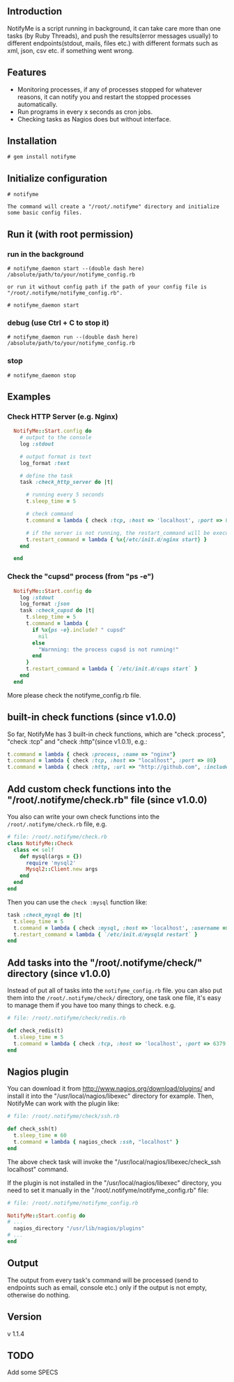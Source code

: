 ## Introduction

NotifyMe is a script running in background, it can take care more than one tasks (by Ruby Threads), and push the results(error messages usually) to different endpoints(stdout, mails, files etc.) with different formats such as xml, json, csv etc. if something went wrong. 

## Features

* Monitoring processes, if any of processes stopped for whatever reasons, it can notify you and restart the stopped processes automatically.
* Run programs in every x seconds as cron jobs.
* Checking tasks as Nagios does but without interface.

## Installation

    # gem install notifyme

## Initialize configuration

    # notifyme

    The command will create a "/root/.notifyme" directory and initialize some basic config files.

## Run it (with root permission)

### run in the background

    # notifyme_daemon start --(double dash here) /absolute/path/to/your/notifyme_config.rb

    or run it without config path if the path of your config file is "/root/.notifyme/notifyme_config.rb".

    # notifyme_daemon start

### debug (use Ctrl + C to stop it)

    # notifyme_daemon run --(double dash here) /absolute/path/to/your/notifyme_config.rb

### stop

    # notifyme_daemon stop

## Examples

### Check HTTP Server (e.g. Nginx)

```ruby
  NotifyMe::Start.config do
    # output to the console
    log :stdout

    # output format is text
    log_format :text

    # define the task 
    task :check_http_server do |t| 

      # running every 5 seconds
      t.sleep_time = 5 

      # check command
      t.command = lambda { check :tcp, :host => 'localhost', :port => 80 }

      # if the server is not running, the restart_command will be executed
      t.restart_command = lambda { %x{/etc/init.d/nginx start} }
    end 

  end
```

### Check the "cupsd" process (from "ps -e")

```ruby
  NotifyMe::Start.config do
    log :stdout
    log_format :json 
    task :check_cupsd do |t| 
      t.sleep_time = 5 
      t.command = lambda {
        if %x{ps -e}.include? " cupsd"
          nil 
        else
          "Warnning: the process cupsd is not running!"
        end 
      }   
      t.restart_command = lambda { `/etc/init.d/cups start` }   
    end 
  end
```

More please check the notifyme_config.rb file.

## built-in check functions (since v1.0.0)

So far, NotifyMe has 3 built-in check functions, which are "check :process", "check :tcp" and "check :http"(since v1.0.1), e.g.:

```ruby
t.command = lambda { check :process, :name => "nginx"}
t.command = lambda { check :tcp, :host => "localhost", :port => 80}
t.command = lambda { check :http, :url => "http://github.com", :include => 'Social Coding'}
```

## Add custom check functions into the "/root/.notifyme/check.rb" file (since v1.0.0)

You also can write your own check functions into the `/root/.notifyme/check.rb` file, e.g.

```ruby
# file: /root/.notifyme/check.rb
class NotifyMe::Check
  class << self
    def mysql(args = {}) 
      require 'mysql2'
      Mysql2::Client.new args 
    end 
  end 
end
```

Then you can use the `check :mysql` function like:

```ruby
task :check_mysql do |t|
  t.sleep_time = 5
  t.command = lambda { check :mysql, :host => 'localhost', :username => 'root', :password => 'pa$$' }
  t.restart_command = lambda { `/etc/init.d/mysqld restart` }
end
```

## Add tasks into the "/root/.notifyme/check/" directory (since v1.0.0)

Instead of put all of tasks into the `notifyme_config.rb` file. you can also put them into the `/root/.notifyme/check/` directory, one task one file, it's easy to manage them if you have too many things to check.
e.g.

```ruby
# file: /root/.notifyme/check/redis.rb

def check_redis(t)
  t.sleep_time = 5
  t.command = lambda { check :tcp, :host => 'localhost', :port => 6379 }
end
```

## Nagios plugin

You can download it from http://www.nagios.org/download/plugins/ and install it into the "/usr/local/nagios/libexec" directory for example.
Then, NotifyMe can work with the plugin like:

```ruby
# file: /root/.notifyme/check/ssh.rb

def check_ssh(t)
  t.sleep_time = 60
  t.command = lambda { nagios_check :ssh, "localhost" }
end
```

The above check task will invoke the "/usr/local/nagios/libexec/check_ssh localhost" command. 

If the plugin is not installed in the "/usr/local/nagios/libexec" directory, you need to set it manually in the "/root/.notifyme/notifyme_config.rb" file:

```ruby
# file: /root/.notifyme/notifyme_config.rb

NotifyMe::Start.config do
# ...
  nagios_directory "/usr/lib/nagios/plugins"
# ...
end

```

## Output

The output from every task's command will be processed (send to endpoints such as email, console etc.) only if the output is not empty, otherwise do nothing.

## Version

v 1.1.4

## TODO

Add some SPECS
